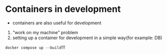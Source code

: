 # Containers in development
- containers are also useful for development

1. "work on my machine" problem
2. setting up a container for development in a simple way(for example: DB)

`docker compose up --build`!!!
